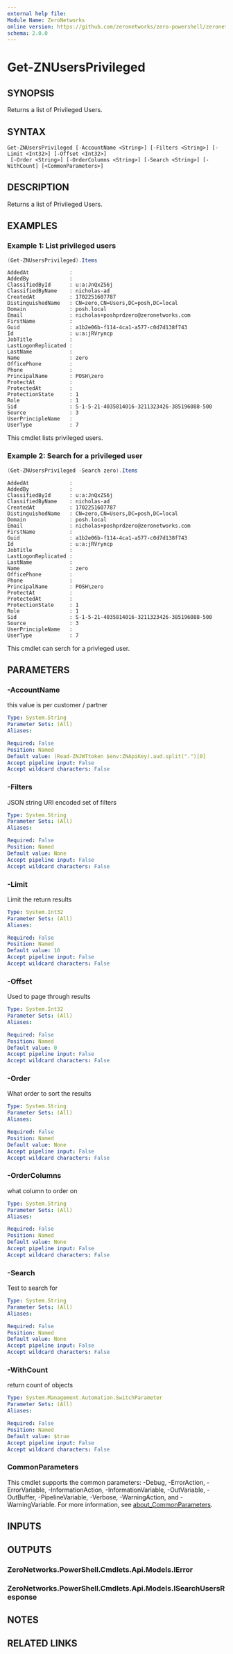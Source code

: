 ```yaml
---
external help file:
Module Name: ZeroNetworks
online version: https://github.com/zeronetworks/zero-powershell/zeronetworks/get-znusersprivileged
schema: 2.0.0
---
```


# Get-ZNUsersPrivileged

## SYNOPSIS
Returns a list of Privileged Users.

## SYNTAX

```
Get-ZNUsersPrivileged [-AccountName <String>] [-Filters <String>] [-Limit <Int32>] [-Offset <Int32>]
 [-Order <String>] [-OrderColumns <String>] [-Search <String>] [-WithCount] [<CommonParameters>]
```

## DESCRIPTION
Returns a list of Privileged Users.

## EXAMPLES

### Example 1: List privileged users
```powershell
(Get-ZNUsersPrivileged).Items
```

```output
AddedAt             : 
AddedBy             : 
ClassifiedById      : u:a:JnQxZS6j
ClassifiedByName    : nicholas-ad
CreatedAt           : 1702251607787
DistinguishedName   : CN=zero,CN=Users,DC=posh,DC=local
Domain              : posh.local
Email               : nicholas+poshprdzero@zeronetworks.com
FirstName           : 
Guid                : a1b2e06b-f114-4ca1-a577-c0d7d138f743
Id                  : u:a:jRVryncp
JobTitle            : 
LastLogonReplicated : 
LastName            : 
Name                : zero
OfficePhone         : 
Phone               : 
PrincipalName       : POSH\zero
ProtectAt           : 
ProtectedAt         : 
ProtectionState     : 1
Role                : 1
Sid                 : S-1-5-21-4035814016-3211323426-385196088-500
Source              : 3
UserPrincipleName   : 
UserType            : 7
```

This cmdlet lists privileged users.

### Example 2: Search for a privileged user
```powershell
(Get-ZNUsersPrivileged -Search zero).Items
```

```output
AddedAt             : 
AddedBy             : 
ClassifiedById      : u:a:JnQxZS6j
ClassifiedByName    : nicholas-ad
CreatedAt           : 1702251607787
DistinguishedName   : CN=zero,CN=Users,DC=posh,DC=local
Domain              : posh.local
Email               : nicholas+poshprdzero@zeronetworks.com
FirstName           : 
Guid                : a1b2e06b-f114-4ca1-a577-c0d7d138f743
Id                  : u:a:jRVryncp
JobTitle            : 
LastLogonReplicated : 
LastName            : 
Name                : zero
OfficePhone         : 
Phone               : 
PrincipalName       : POSH\zero
ProtectAt           : 
ProtectedAt         : 
ProtectionState     : 1
Role                : 1
Sid                 : S-1-5-21-4035814016-3211323426-385196088-500
Source              : 3
UserPrincipleName   : 
UserType            : 7
```

This cmdlet can serch for a privleged user.

## PARAMETERS

### -AccountName
this value is per customer / partner

```yaml
Type: System.String
Parameter Sets: (All)
Aliases:

Required: False
Position: Named
Default value: (Read-ZNJWTtoken $env:ZNApiKey).aud.split(".")[0]
Accept pipeline input: False
Accept wildcard characters: False
```

### -Filters
JSON string URI encoded set of filters

```yaml
Type: System.String
Parameter Sets: (All)
Aliases:

Required: False
Position: Named
Default value: None
Accept pipeline input: False
Accept wildcard characters: False
```

### -Limit
Limit the return results

```yaml
Type: System.Int32
Parameter Sets: (All)
Aliases:

Required: False
Position: Named
Default value: 10
Accept pipeline input: False
Accept wildcard characters: False
```

### -Offset
Used to page through results

```yaml
Type: System.Int32
Parameter Sets: (All)
Aliases:

Required: False
Position: Named
Default value: 0
Accept pipeline input: False
Accept wildcard characters: False
```

### -Order
What order to sort the results

```yaml
Type: System.String
Parameter Sets: (All)
Aliases:

Required: False
Position: Named
Default value: None
Accept pipeline input: False
Accept wildcard characters: False
```

### -OrderColumns
what column to order on

```yaml
Type: System.String
Parameter Sets: (All)
Aliases:

Required: False
Position: Named
Default value: None
Accept pipeline input: False
Accept wildcard characters: False
```

### -Search
Test to search for

```yaml
Type: System.String
Parameter Sets: (All)
Aliases:

Required: False
Position: Named
Default value: None
Accept pipeline input: False
Accept wildcard characters: False
```

### -WithCount
return count of objects

```yaml
Type: System.Management.Automation.SwitchParameter
Parameter Sets: (All)
Aliases:

Required: False
Position: Named
Default value: $true
Accept pipeline input: False
Accept wildcard characters: False
```

### CommonParameters
This cmdlet supports the common parameters: -Debug, -ErrorAction, -ErrorVariable, -InformationAction, -InformationVariable, -OutVariable, -OutBuffer, -PipelineVariable, -Verbose, -WarningAction, and -WarningVariable. For more information, see [about_CommonParameters](http://go.microsoft.com/fwlink/?LinkID=113216).

## INPUTS

## OUTPUTS

### ZeroNetworks.PowerShell.Cmdlets.Api.Models.IError

### ZeroNetworks.PowerShell.Cmdlets.Api.Models.ISearchUsersResponse

## NOTES

## RELATED LINKS


